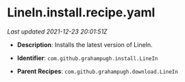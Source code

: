 # LineIn.install.recipe.yaml

_Last updated 2021-12-23 20:01:51Z_

- **Description**: Installs the latest version of LineIn.

- **Identifier**: `com.github.grahampugh.install.LineIn`

- **Parent Recipes**: `com.github.grahampugh.download.LineIn`
